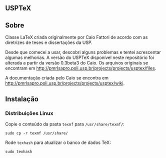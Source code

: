 ## USPTeX

## Sobre

Classe LaTeX criada originalmente por Caio Fattori de acordo com as diretrizes de teses e dissertações da USP.

Desde que comecei a usar, descobri alguns problemas e tentei acrescentar algumas melhorias. A versão do USPTeX disponível neste repositório foi alterada a partir da versão 0.3beta3 do Caio. Os arquivos originais se encontram em <http://pmrlsapro.poli.usp.br/projects/projects/usptex/files>.

A documentação criada pelo Caio se encontra em <http://pmrlsapro.poli.usp.br/projects/projects/usptex/wiki>.

## Instalação

### Distribuições Linux

Copie o conteúdo da pasta `texmf` para `/usr/share/texmf/`:

```
sudo cp -r texmf /usr/share/
```

Rode `texhash` para atualizar o banco de dados TeX:

```
sudo texhash
```
